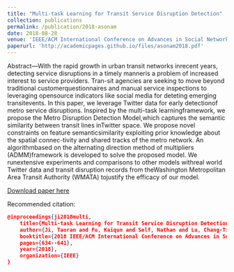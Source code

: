 ```yaml
---
title: "Multi-task Learning for Transit Service Disruption Detection"
collection: publications
permalink: /publication/2018-asonam
date: 2018-08-28
venue: 'IEEE/ACM International Conference on Advances in Social Networks Analysis and Mining (ASONAM)'
paperurl: 'http://academicpages.github.io/files/asonam2018.pdf'
---
```

Abstract—With the rapid growth in urban transit networks inrecent  years,  detecting  service  disruptions  in  a  timely  manneris  a  problem  of  increased  interest  to  service  providers.  Tran-sit  agencies  are  seeking  to  move  beyond  traditional  customerquestionnaires and manual service inspections to leveraging opensource indicators like social media for deteting emerging transitevents. In this paper, we leverage Twitter data for early detectionof metro service disruptions. Inspired by the multi-task learningframework,  we  propose  the  Metro  Disruption  Detection  Model,which  captures  the  semantic  similarity  between  transit  lines  inTwitter space. We propose novel constraints on feature semanticsimilarity  exploiting  prior  knowledge  about  the  spatial  connec-tivity  and  shared  tracks  of  the  metro  network.  An  algorithmbased on the alternating direction method of multipliers (ADMM)framework  is  developed  to  solve  the  proposed  model.  We  runextensive  experiments  and  comparisons  to  other  models  withreal world Twitter data and transit disruption records from theWashington  Metropolitan  Area  Transit  Authority  (WMATA)  tojustify  the  efficacy  of  our  model.

[Download paper here](http://academicpages.github.io/files/asonam2018.pdf)

Recommended citation:
```json
@inproceedings{ji2018multi,
    title={Multi-task Learning for Transit Service Disruption Detection},
    author={Ji, Taoran and Fu, Kaiqun and Self, Nathan and Lu, Chang-Tien and Ramakrishnan, Naren},
    booktitle={2018 IEEE/ACM International Conference on Advances in Social Networks Analysis and Mining (ASONAM)},
    pages={634--641},
    year={2018},
    organization={IEEE}
}
```
